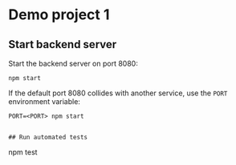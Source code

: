 # Demo project 1

## Start backend server

Start the backend server on port 8080:

```
npm start
```

If the default port 8080 collides with another service, use the `PORT` environment variable:

```
PORT=<PORT> npm start
```

```

## Run automated tests

```
npm test
```
